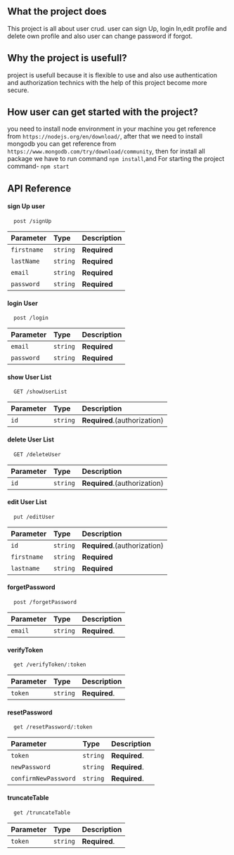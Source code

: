 ## What the project does

This project is all about user crud. user can sign Up,
login In,edit profile and delete own profile and also user can change password if forgot.

## Why the project is usefull?

project is usefull because it is flexible to use and also use authentication and authorization technics with the help of this project become more secure.

## How user can get started with the project?

you need to install node environment in your machine you get reference from `https://nodejs.org/en/download/`,
after that we need to install mongodb you can get reference from `https://www.mongodb.com/try/download/community`,
then for install all package we have to run command `npm install`,and
For starting the project command- `npm start`

## API Reference

#### sign Up user

```http
  post /signUp
```

| Parameter   | Type     | Description  |
| :---------- | :------- | :----------- |
| `firstname` | `string` | **Required** |
| `lastName`  | `string` | **Required** |
| `email`     | `string` | **Required** |
| `password`  | `string` | **Required** |

#### login User

```http
  post /login
```

| Parameter  | Type     | Description  |
| :--------- | :------- | :----------- |
| `email`    | `string` | **Required** |
| `password` | `string` | **Required** |

#### show User List

```http
  GET /showUserList
```

| Parameter | Type     | Description                  |
| :-------- | :------- | :--------------------------- |
| `id`      | `string` | **Required**.(authorization) |

#### delete User List

```http
  GET /deleteUser
```

| Parameter | Type     | Description                  |
| :-------- | :------- | :--------------------------- |
| `id`      | `string` | **Required**.(authorization) |

#### edit User List

```http
  put /editUser
```

| Parameter   | Type     | Description                  |
| :---------- | :------- | :--------------------------- |
| `id`        | `string` | **Required**.(authorization) |
| `firstname` | `string` | **Required**                 |
| `lastname`  | `string` | **Required**                 |

#### forgetPassword

```http
  post /forgetPassword
```

| Parameter | Type     | Description   |
| :-------- | :------- | :------------ |
| `email`   | `string` | **Required**. |

#### verifyToken

```http
  get /verifyToken/:token
```

| Parameter | Type     | Description   |
| :-------- | :------- | :------------ |
| `token`   | `string` | **Required**. |

#### resetPassword

```http
  get /resetPassword/:token
```

| Parameter            | Type     | Description   |
| :------------------- | :------- | :------------ |
| `token`              | `string` | **Required**. |
| `newPassword`        | `string` | **Required**. |
| `confirmNewPassword` | `string` | **Required**. |

#### truncateTable

```http
  get /truncateTable
```

| Parameter | Type     | Description   |
| :-------- | :------- | :------------ |
| `token`   | `string` | **Required**. |
